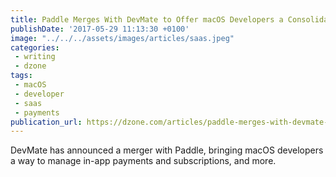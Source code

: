 ```yaml
---
title: Paddle Merges With DevMate to Offer macOS Developers a Consolidated Distribution Solution
publishDate: '2017-05-29 11:13:30 +0100'
image: "../../../assets/images/articles/saas.jpeg"
categories:
 - writing
 - dzone
tags:
 - macOS
 - developer
 - saas
 - payments
publication_url: https://dzone.com/articles/paddle-merges-with-devmate-offering-macos-develope
---
```


DevMate has announced a merger with Paddle, bringing macOS developers a way to manage in-app payments and subscriptions, and more.
